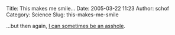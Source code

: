Title: This makes me smile…
Date: 2005-03-22 11:23
Author: schof
Category: Science
Slug: this-makes-me-smile

...but then again, [I can sometimes be an
asshole](http://skeptico.blogs.com/skeptico/2005/02/what_do_you_mea.html).

